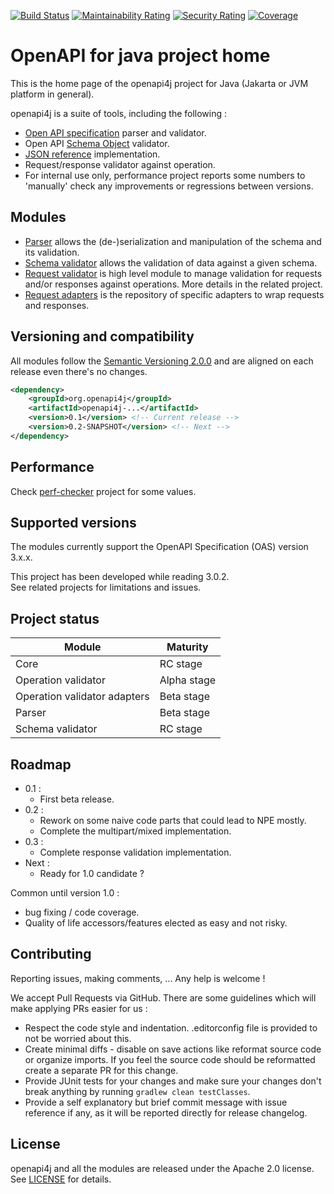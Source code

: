 [![Build Status](https://travis-ci.org/openapi4j/openapi4j.svg?branch=master)](https://travis-ci.org/openapi4j/openapi4j)
[![Maintainability Rating](https://sonarcloud.io/api/project_badges/measure?project=org.openapi4j%3Aopenapi4j&metric=sqale_rating)](https://sonarcloud.io/dashboard?id=org.openapi4j%3Aopenapi4j)
[![Security Rating](https://sonarcloud.io/api/project_badges/measure?project=org.openapi4j%3Aopenapi4j&metric=security_rating)](https://sonarcloud.io/dashboard?id=org.openapi4j%3Aopenapi4j)
[![Coverage](https://sonarcloud.io/api/project_badges/measure?project=org.openapi4j%3Aopenapi4j&metric=coverage)](https://sonarcloud.io/dashboard?id=org.openapi4j%3Aopenapi4j)

# OpenAPI for java project home

This is the home page of the openapi4j project for Java (Jakarta or JVM platform in general).

openapi4j is a suite of tools, including the following :
* [Open API specification](https://github.com/OAI/OpenAPI-Specification/blob/master/versions/3.0.2.md) parser and validator.
* Open API [Schema Object](https://github.com/OAI/OpenAPI-Specification/blob/master/versions/3.0.2.md#schemaObject) validator.
* [JSON reference](https://tools.ietf.org/html/draft-pbryan-zyp-json-ref-03) implementation.
* Request/response validator against operation.
* For internal use only, performance project reports some numbers to 'manually' check any improvements or regressions between versions.

## Modules

* [Parser](https://github.com/openapi4j/openapi4j/tree/master/openapi-parser) allows the (de-)serialization and manipulation of the schema and its validation.
* [Schema validator](https://github.com/openapi4j/openapi4j/tree/master/openapi-schema-validator) allows the validation of data against a given schema.
* [Request validator](https://github.com/openapi4j/openapi4j/tree/master/openapi-operation-validator) is high level module to manage validation for requests and/or responses against operations. More details in the related project.
* [Request adapters](https://github.com/openapi4j/openapi4j/tree/master/openapi-operation-adapters) is the repository of specific adapters to wrap requests and responses.

## Versioning and compatibility

All modules follow the [Semantic Versioning 2.0.0](https://semver.org) and are aligned on each release even there's no changes.

```xml
<dependency>
    <groupId>org.openapi4j</groupId>
    <artifactId>openapi4j-...</artifactId>
    <version>0.1</version> <!-- Current release -->
    <version>0.2-SNAPSHOT</version> <!-- Next -->
</dependency>
```

## Performance

Check [perf-checker](https://github.com/openapi4j/openapi4j/tree/master/openapi-perf-checker) project for some values.

## Supported versions

The modules currently support the OpenAPI Specification (OAS) version 3.x.x.  

This project has been developed while reading 3.0.2.  
See related projects for limitations and issues.

## Project status

| Module                         | Maturity      |
|--------------------------------|---------------|
| Core                           | RC stage      |
| Operation validator            | Alpha stage   |
| Operation validator adapters   | Beta stage    |
| Parser                         | Beta stage    |
| Schema validator               | RC stage      |

## Roadmap

- 0.1 :
    - First beta release.  
- 0.2 : 
    - Rework on some naive code parts that could lead to NPE mostly.  
    -  Complete the multipart/mixed implementation.  
- 0.3 :
    - Complete response validation implementation.  
- Next :
    - Ready for 1.0 candidate ?  

Common until version 1.0 :
* bug fixing / code coverage.
* Quality of life accessors/features elected as easy and not risky.

## Contributing

Reporting issues, making comments, ... Any help is welcome !

We accept Pull Requests via GitHub. There are some guidelines which will make applying PRs easier for us :

* Respect the code style and indentation. .editorconfig file is provided to not be worried about this.
* Create minimal diffs - disable on save actions like reformat source code or organize imports. If you feel the source code should be reformatted create a separate PR for this change.
* Provide JUnit tests for your changes and make sure your changes don't break anything by running `gradlew clean testClasses`.
* Provide a self explanatory but brief commit message with issue reference if any, as it will be reported directly for release changelog.

## License

openapi4j and all the modules are released under the Apache 2.0 license. See [LICENSE](https://github.com/openapi4j/openapi4j/blob/master/LICENSE.md) for details.
